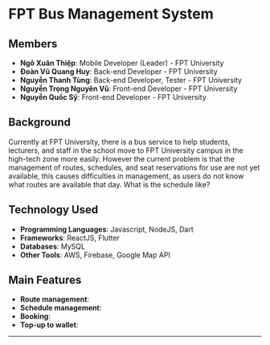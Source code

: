 # FPT Bus Management System

## Members
- **Ngô Xuân Thiệp**: Mobile Developer (Leader) - FPT University
- **Đoàn Vũ Quang Huy**: Back-end Developer - FPT University
- **Nguyễn Thanh Tùng**: Back-end Developer, Tester - FPT University
- **Nguyễn Trọng Nguyên Vũ**: Front-end Developer - FPT University
- **Nguyễn Quốc Sỹ**: Front-end Developer - FPT University

## Background

Currently at FPT University, there is a bus service to help students, lecturers, and staff in the school move to FPT University campus in the high-tech zone more easily. However the current problem is that the management of routes, schedules, and seat reservations for use are not yet available, this causes difficulties in management, as users do not know what routes are available that day. What is the schedule like?

## Technology Used

- **Programming Languages**: Javascript, NodeJS, Dart
- **Frameworks**: ReactJS, Flutter
- **Databases**: MySQL
- **Other Tools**: AWS, Firebase, Google Map API

## Main Features

- **Route management**:
- **Schedule management**:
- **Booking**:
- **Top-up to wallet**:

---
